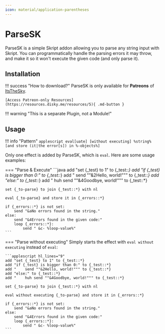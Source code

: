 ```yaml
---
icon: material/application-parentheses
---
```


# ParseSK

ParseSK is a simple Skript addon allowing you to parse any string input with Skript.
You can programmatically handle the parsing errors it may throw,
and make it so it won't execute the given code (and only parse it).

## Installation

!!! success "How to download?"
    ParseSK is only available for **Patreons** of [ItsTheSky](https://www.patreon.com/itsthesky).

    [Access Patreon-only Resources](https://resources.disky.me/resources/5){ .md-button }

!!! warning "This is a separate Plugin, not a Module!"

## Usage

!!! info "Pattern"
    ```applescript
    eval[uate] [without executing] %string% [and store (it|the error[s]) in %-objects%]
    ```

Only one effect is added by ParseSK, which is `eval`. Here are some usage examples:

=== "Parse & Execute"
    ```java
    add "set {_test} to 1" to {_test::*}
    add "if {_test} is bigger than 0:" to {_test::*}
    add "    send ""&2Hello, world!""" to {_test::*}
    add "else:" to {_test::*}
    add "    huh send ""&4Goodbye, world!""" to {_test::*}

    set {_to-parse} to join {_test::*} with nl

    eval {_to-parse} and store it in {_errors::*}

    if {_errors::*} is not set:
        send "&aNo errors found in the string."
    else:
        send "&4Errors found in the given code:"
        loop {_errors::*}:
            send " &c- %loop-value%"
    ```

=== "Parse without executing"
    Simply starts the effect with `eval without executing` instead of `eval`:

    ```applescript hl_lines="9"
    add "set {_test} to 1" to {_test::*}
    add "if {_test} is bigger than 0:" to {_test::*}
    add "    send ""&2Hello, world!""" to {_test::*}
    add "else:" to {_test::*}
    add "    huh send ""&4Goodbye, world!""" to {_test::*}

    set {_to-parse} to join {_test::*} with nl

    eval without executing {_to-parse} and store it in {_errors::*}

    if {_errors::*} is not set:
        send "&aNo errors found in the string."
    else:
        send "&4Errors found in the given code:"
        loop {_errors::*}:
            send " &c- %loop-value%"
    ```